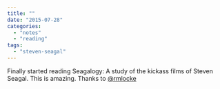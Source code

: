 ```yaml
---
title: ""
date: "2015-07-28"
categories: 
  - "notes"
  - "reading"
tags: 
  - "steven-seagal"
---
```


Finally started reading Seagalogy: A study of the kickass films of Steven Seagal. This is amazing. Thanks to [@rmlocke](https://twitter.com/rmlocke)
